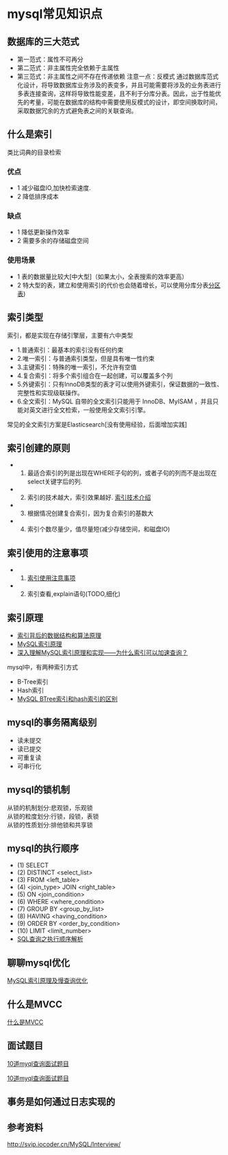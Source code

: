 # mysql常见知识点
## 数据库的三大范式
- 第一范式：属性不可再分
- 第二范式：非主属性完全依赖于主属性
- 第三范式：非主属性之间不存在传递依赖
注意一点：反模式
通过数据库范式化设计，将导致数据库业务涉及的表变多，并且可能需要将涉及的业务表进行多表连接查询，这样将导致性能变差，且不利于分库分表。因此，出于性能优先的考量，可能在数据库的结构中需要使用反模式的设计，即空间换取时间，采取数据冗余的方式避免表之间的关联查询。

## 什么是索引
类比词典的目录检索
### 优点
- 1 减少磁盘IO,加快检索速度.  
- 2 降低排序成本
### 缺点
- 1 降低更新操作效率
- 2 需要多余的存储磁盘空间
### 使用场景
- 1 表的数据量比较大[中大型]（如果太小，全表搜索的效率更高）
- 2 特大型的表，建立和使用索引的代价也会随着增长，可以使用分库分表[分区表](https://blog.csdn.net/admin1973/article/details/55504018))

## 索引类型
索引，都是实现在存储引擎层，主要有六中类型
- 1.普通索引：最基本的索引没有任何约束
- 2.唯一索引：与普通索引类型，但是具有唯一性约束
- 3.主键索引：特殊的唯一索引，不允许有空值
- 4.复合索引：将多个索引组合在一起创建，可以覆盖多个列
- 5.外键索引：只有InnoDB类型的表才可以使用外键索引，保证数据的一致性、完整性和实现级联操作。
- 6.全文索引：MySQL 自带的全文索引只能用于 InnoDB、MyISAM ，并且只能对英文进行全文检索，一般使用全文索引引擎。

常见的全文索引方案是Elasticsearch[没有使用经验，后面增加实践]

## 索引创建的原则
- 1. 最适合索引的列是出现在WHERE子句的列，或者子句的列而不是出现在select关键字后的列.
- 2. 索引的技术越大，索引效果越好.
 [索引技术介绍](https://blog.csdn.net/mingyundezuoan/article/details/79038989)
- 3. 根据情况创建复合索引，因为复合索引的基数大
- 4. 索引个数尽量少，值尽量短(减少存储空间，和磁盘IO) 
## 索引使用的注意事项
- 1.  [索引使用注意事项](http://blog.720ui.com/2017/mysql_core_04_index_item)
- 2. 索引查看,explain语句(TODO,细化)

## 索引原理
- [索引背后的数据结构和算法原理](http://blog.codinglabs.org/articles/theory-of-mysql-index.html)
- [MySQL索引原理](https://blog.csdn.net/u013235478/article/details/50625677)
- [深入理解MySQL索引原理和实现——为什么索引可以加速查询？](https://blog.csdn.net/tongdanping/article/details/79878302)

mysql中，有两种索引方式
- B-Tree索引
- Hash索引
- [MySQL BTree索引和hash索引的区别](https://blog.csdn.net/oChangWen/article/details/54024063)

## mysql的事务隔离级别
- 读未提交
- 读已提交
- 可重复读
- 可串行化

## mysql的锁机制
从锁的机制划分:悲观锁，乐观锁    
从锁的粒度划分:行锁，段锁，表锁   
从锁的性质划分:排他锁和共享锁

## mysql的执行顺序
- (1)     SELECT
- (2)     DISTINCT <select_list>
- (3)     FROM <left_table>
- (4)     <join_type> JOIN <right_table>
- (5)     ON <join_condition>
- (6)     WHERE <where_condition>
- (7)     GROUP BY <group_by_list>
- (8)     HAVING <having_condition>
- (9)     ORDER BY <order_by_condition>
- (10)    LIMIT <limit_number>
- [SQL查询之执行顺序解析](http://zouzls.github.io/2017/03/23/SQL%E6%9F%A5%E8%AF%A2%E4%B9%8B%E6%89%A7%E8%A1%8C%E9%A1%BA%E5%BA%8F%E8%A7%A3%E6%9E%90/)

## 聊聊mysql优化
[MySQL索引原理及慢查询优化](https://tech.meituan.com/2014/06/30/mysql-index.html)


## 什么是MVCC
[什么是MVCC](mvcc原理.md)



## 面试题目
[10道myql查询面试题目](https://www.yanxurui.cc/posts/mysql/2016-11-10-10-sql-interview-questions/)

[10道myql查询面试题目](10道myql查询面试题目.md)

## 事务是如何通过日志实现的

















## 参考资料
http://svip.iocoder.cn/MySQL/Interview/









